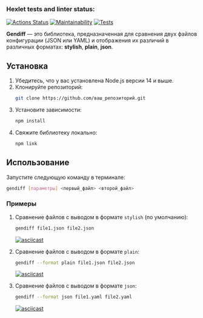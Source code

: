 ### Hexlet tests and linter status:
[![Actions Status](https://github.com/Maksonik/frontend-project-46/actions/workflows/hexlet-check.yml/badge.svg)](https://github.com/Maksonik/frontend-project-46/actions)
[![Maintainability](https://api.codeclimate.com/v1/badges/1363879eb9b29da10dd2/maintainability)](https://codeclimate.com/github/Maksonik/frontend-project-46/maintainability)
[![Tests](https://github.com/Maksonik/frontend-project-46/actions/workflows/test_lint.yml/badge.svg)](https://github.com/Maksonik/frontend-project-46/actions/workflows/test_lint.yml)



**Gendiff** — это библиотека, предназначенная для сравнения двух файлов конфигурации (JSON или YAML) и отображения их различий в различных форматах: **stylish**, **plain**, **json**.

## Установка

1. Убедитесь, что у вас установлена Node.js версии 14 и выше.
2. Клонируйте репозиторий:
   ```bash
   git clone https://github.com/ваш_репозиторий.git
   ```
3. Установите зависимости:
   ```bash
   npm install
   ```
4. Свяжите библиотеку локально:
   ```bash
   npm link
   ```

## Использование

Запустите следующую команду в терминале:

```bash
gendiff [параметры] <первый_файл> <второй_файл>
```

### Примеры

1. Сравнение файлов с выводом в формате `stylish` (по умолчанию):
   ```bash
   gendiff file1.json file2.json
   ```

   [![asciicast](https://asciinema.org/a/tS1v46zptWvcSCj67L8WjeycP.svg)](https://asciinema.org/a/tS1v46zptWvcSCj67L8WjeycP)

2. Сравнение файлов с выводом в формате `plain`:
   ```bash
   gendiff --format plain file1.json file2.json
   ```

   [![asciicast](https://asciinema.org/a/OGzh46mlIZt7LIaBQrebQemlR.svg)](https://asciinema.org/a/OGzh46mlIZt7LIaBQrebQemlR)

3. Сравнение файлов с выводом в формате `json`:
   ```bash
   gendiff --format json file1.yaml file2.yaml
   ```

   [![asciicast](https://asciinema.org/a/kNsvZdS4kkwy7TY5dOka8YHUX.svg)](https://asciinema.org/a/kNsvZdS4kkwy7TY5dOka8YHUX)
